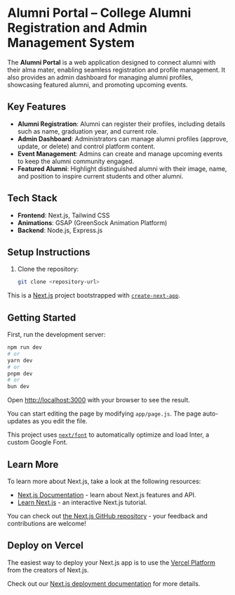 # Alumni Portal – College Alumni Registration and Admin Management System

The **Alumni Portal** is a web application designed to connect alumni with their alma mater, enabling seamless registration and profile management. It also provides an admin dashboard for managing alumni profiles, showcasing featured alumni, and promoting upcoming events.

## Key Features

- **Alumni Registration**: Alumni can register their profiles, including details such as name, graduation year, and current role.
- **Admin Dashboard**: Administrators can manage alumni profiles (approve, update, or delete) and control platform content.
- **Event Management**: Admins can create and manage upcoming events to keep the alumni community engaged.
- **Featured Alumni**: Highlight distinguished alumni with their image, name, and position to inspire current students and other alumni.

## Tech Stack

- **Frontend**: Next.js, Tailwind CSS
- **Animations**: GSAP (GreenSock Animation Platform)
- **Backend**: Node.js, Express.js

## Setup Instructions

1. Clone the repository:
   ```bash
   git clone <repository-url>


This is a [Next.js](https://nextjs.org/) project bootstrapped with [`create-next-app`](https://github.com/vercel/next.js/tree/canary/packages/create-next-app).

## Getting Started

First, run the development server:

```bash
npm run dev
# or
yarn dev
# or
pnpm dev
# or
bun dev
```

Open [http://localhost:3000](http://localhost:3000) with your browser to see the result.

You can start editing the page by modifying `app/page.js`. The page auto-updates as you edit the file.

This project uses [`next/font`](https://nextjs.org/docs/basic-features/font-optimization) to automatically optimize and load Inter, a custom Google Font.

## Learn More

To learn more about Next.js, take a look at the following resources:

- [Next.js Documentation](https://nextjs.org/docs) - learn about Next.js features and API.
- [Learn Next.js](https://nextjs.org/learn) - an interactive Next.js tutorial.

You can check out [the Next.js GitHub repository](https://github.com/vercel/next.js/) - your feedback and contributions are welcome!

## Deploy on Vercel

The easiest way to deploy your Next.js app is to use the [Vercel Platform](https://vercel.com/new?utm_medium=default-template&filter=next.js&utm_source=create-next-app&utm_campaign=create-next-app-readme) from the creators of Next.js.

Check out our [Next.js deployment documentation](https://nextjs.org/docs/deployment) for more details.
